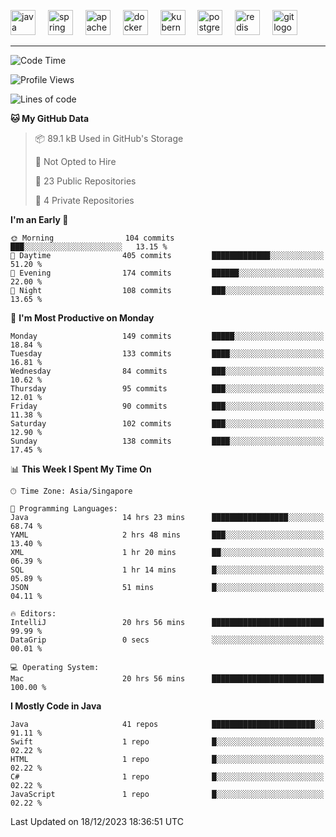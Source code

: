 <p align="left">
  <img src="https://cdn.jsdelivr.net/gh/devicons/devicon/icons/java/java-original.svg" height="40" alt="java logo"  />
  <img width="12" />
  <img src="https://cdn.jsdelivr.net/gh/devicons/devicon/icons/spring/spring-original.svg" height="40" alt="spring logo"  />
  <img width="12" />
  <img src="https://cdn.jsdelivr.net/gh/devicons/devicon/icons/apachekafka/apachekafka-original.svg" height="40" alt="apachekafka logo"  />
  <img width="12" />
  <img src="https://cdn.jsdelivr.net/gh/devicons/devicon/icons/docker/docker-original.svg" height="40" alt="docker logo"  />
  <img width="12" />
  <img src="https://cdn.jsdelivr.net/gh/devicons/devicon/icons/kubernetes/kubernetes-plain.svg" height="40" alt="kubernetes logo"  />
  <img width="12" />
  <img src="https://cdn.jsdelivr.net/gh/devicons/devicon/icons/postgresql/postgresql-original.svg" height="40" alt="postgresql logo"  />
  <img width="12" />
  <img src="https://cdn.jsdelivr.net/gh/devicons/devicon/icons/redis/redis-original.svg" height="40" alt="redis logo"  />
  <img width="12" />
  <img src="https://cdn.jsdelivr.net/gh/devicons/devicon/icons/git/git-original.svg" height="40" alt="git logo"  />
</p>


<!--<img src="https://media.giphy.com/media/LnQjpWaON8nhr21vNW/giphy.gif" width="60"> <em><b>I love connecting with different people</b> so if you want to say <b>hi, I'll be happy to meet you more!</b> 😊 </em> -->

---
<!--START_SECTION:waka-->
![Code Time](http://img.shields.io/badge/Code%20Time-1%2C656%20hrs%2033%20mins-blue)

![Profile Views](http://img.shields.io/badge/Profile%20Views-0-blue)

![Lines of code](https://img.shields.io/badge/From%20Hello%20World%20I%27ve%20Written-567.6%20thousand%20lines%20of%20code-blue)

**🐱 My GitHub Data** 

> 📦 89.1 kB Used in GitHub's Storage 
 > 
> 🚫 Not Opted to Hire
 > 
> 📜 23 Public Repositories 
 > 
> 🔑 4 Private Repositories 
 > 
**I'm an Early 🐤** 

```text
🌞 Morning                104 commits         ███░░░░░░░░░░░░░░░░░░░░░░   13.15 % 
🌆 Daytime                405 commits         █████████████░░░░░░░░░░░░   51.20 % 
🌃 Evening                174 commits         ██████░░░░░░░░░░░░░░░░░░░   22.00 % 
🌙 Night                  108 commits         ███░░░░░░░░░░░░░░░░░░░░░░   13.65 % 
```
📅 **I'm Most Productive on Monday** 

```text
Monday                   149 commits         █████░░░░░░░░░░░░░░░░░░░░   18.84 % 
Tuesday                  133 commits         ████░░░░░░░░░░░░░░░░░░░░░   16.81 % 
Wednesday                84 commits          ███░░░░░░░░░░░░░░░░░░░░░░   10.62 % 
Thursday                 95 commits          ███░░░░░░░░░░░░░░░░░░░░░░   12.01 % 
Friday                   90 commits          ███░░░░░░░░░░░░░░░░░░░░░░   11.38 % 
Saturday                 102 commits         ███░░░░░░░░░░░░░░░░░░░░░░   12.90 % 
Sunday                   138 commits         ████░░░░░░░░░░░░░░░░░░░░░   17.45 % 
```


📊 **This Week I Spent My Time On** 

```text
🕑︎ Time Zone: Asia/Singapore

💬 Programming Languages: 
Java                     14 hrs 23 mins      █████████████████░░░░░░░░   68.74 % 
YAML                     2 hrs 48 mins       ███░░░░░░░░░░░░░░░░░░░░░░   13.40 % 
XML                      1 hr 20 mins        ██░░░░░░░░░░░░░░░░░░░░░░░   06.39 % 
SQL                      1 hr 14 mins        █░░░░░░░░░░░░░░░░░░░░░░░░   05.89 % 
JSON                     51 mins             █░░░░░░░░░░░░░░░░░░░░░░░░   04.11 % 

🔥 Editors: 
IntelliJ                 20 hrs 56 mins      █████████████████████████   99.99 % 
DataGrip                 0 secs              ░░░░░░░░░░░░░░░░░░░░░░░░░   00.01 % 

💻 Operating System: 
Mac                      20 hrs 56 mins      █████████████████████████   100.00 % 
```

**I Mostly Code in Java** 

```text
Java                     41 repos            ███████████████████████░░   91.11 % 
Swift                    1 repo              █░░░░░░░░░░░░░░░░░░░░░░░░   02.22 % 
HTML                     1 repo              █░░░░░░░░░░░░░░░░░░░░░░░░   02.22 % 
C#                       1 repo              █░░░░░░░░░░░░░░░░░░░░░░░░   02.22 % 
JavaScript               1 repo              █░░░░░░░░░░░░░░░░░░░░░░░░   02.22 % 
```




 Last Updated on 18/12/2023 18:36:51 UTC
<!--END_SECTION:waka-->


<!--
**SimakovIgor/SimakovIgor** is a ✨ _special_ ✨ repository because its `README.md` (this file) appears on your GitHub profile.

Here are some ideas to get you started:

- 🔭 I’m currently working on ...
- 🌱 I’m currently learning ...
- 👯 I’m looking to collaborate on ...
- 🤔 I’m looking for help with ...
- 💬 Ask me about ...
- 📫 How to reach me: ...
- 😄 Pronouns: ...
- ⚡ Fun fact: ...
-->
